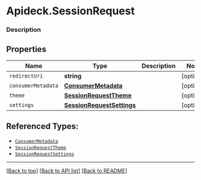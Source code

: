 # Apideck.SessionRequest

### Description

## Properties
Name | Type | Description | Notes
------------ | ------------- | ------------- | -------------
`redirectUri` | **string** |  | [optional] 
`consumerMetadata` | [**ConsumerMetadata**](ConsumerMetadata.md) |  | [optional] 
`theme` | [**SessionRequestTheme**](SessionRequestTheme.md) |  | [optional] 
`settings` | [**SessionRequestSettings**](SessionRequestSettings.md) |  | [optional] 





## Referenced Types:

* [`ConsumerMetadata`](ConsumerMetadata.md)
* [`SessionRequestTheme`](SessionRequestTheme.md)
* [`SessionRequestSettings`](SessionRequestSettings.md)

---

[[Back to top]](#) [[Back to API list]](../../../../README.md#documentation-for-api-endpoints) [[Back to README]](../../../../README.md)


